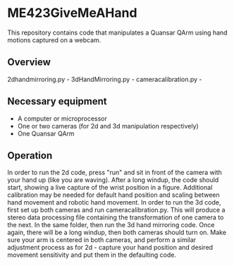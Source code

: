 # ME423GiveMeAHand
This repository contains code that manipulates a Quansar QArm using hand motions captured on a webcam.
## Overview
2dhandmirroring.py - 
3dHandMirroring.py - 
cameracalibration.py - 
## Necessary equipment
 - A computer or microprocessor
 - One or two cameras (for 2d and 3d manipulation respectively)
 - One Quansar QArm
## Operation
In order to run the 2d code, press "run" and sit in front of the camera with your hand up (like you are waving). After a long windup, the code should start, showing a live capture of the wrist position in a figure. Additional calibration may be needed for default hand position and scaling between hand movement and robotic hand movement. 
In order to run the 3d code, first set up both cameras and run cameracalibration.py. This will produce a stereo data processing file containing the transformation of one camera to the next. In the same folder, then run the 3d hand mirroring code. Once again, there will be a long windup, then both cameras should turn on. Make sure your arm is centered in both cameras, and perform a similar adjustment process as for 2d - capture your hand position and desired movement sensitivity and put them in the defaulting code. 
